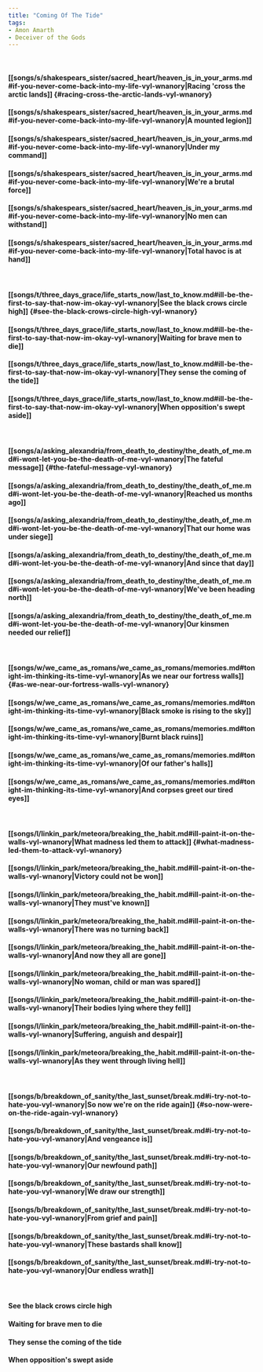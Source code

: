 ```yaml
---
title: "Coming Of The Tide"
tags:
- Amon Amarth
- Deceiver of the Gods
---
```

&nbsp;
#### [[songs/s/shakespears_sister/sacred_heart/heaven_is_in_your_arms.md#if-you-never-come-back-into-my-life-vyl-wnanory|Racing 'cross the arctic lands]] {#racing-cross-the-arctic-lands-vyl-wnanory}
#### [[songs/s/shakespears_sister/sacred_heart/heaven_is_in_your_arms.md#if-you-never-come-back-into-my-life-vyl-wnanory|A mounted legion]]
#### [[songs/s/shakespears_sister/sacred_heart/heaven_is_in_your_arms.md#if-you-never-come-back-into-my-life-vyl-wnanory|Under my command]]
#### [[songs/s/shakespears_sister/sacred_heart/heaven_is_in_your_arms.md#if-you-never-come-back-into-my-life-vyl-wnanory|We're a brutal force]]
#### [[songs/s/shakespears_sister/sacred_heart/heaven_is_in_your_arms.md#if-you-never-come-back-into-my-life-vyl-wnanory|No men can withstand]]
#### [[songs/s/shakespears_sister/sacred_heart/heaven_is_in_your_arms.md#if-you-never-come-back-into-my-life-vyl-wnanory|Total havoc is at hand]]
&nbsp;
#### [[songs/t/three_days_grace/life_starts_now/last_to_know.md#ill-be-the-first-to-say-that-now-im-okay-vyl-wnanory|See the black crows circle high]] {#see-the-black-crows-circle-high-vyl-wnanory}
#### [[songs/t/three_days_grace/life_starts_now/last_to_know.md#ill-be-the-first-to-say-that-now-im-okay-vyl-wnanory|Waiting for brave men to die]]
#### [[songs/t/three_days_grace/life_starts_now/last_to_know.md#ill-be-the-first-to-say-that-now-im-okay-vyl-wnanory|They sense the coming of the tide]]
#### [[songs/t/three_days_grace/life_starts_now/last_to_know.md#ill-be-the-first-to-say-that-now-im-okay-vyl-wnanory|When opposition's swept aside]]
&nbsp;
#### [[songs/a/asking_alexandria/from_death_to_destiny/the_death_of_me.md#i-wont-let-you-be-the-death-of-me-vyl-wnanory|The fateful message]] {#the-fateful-message-vyl-wnanory}
#### [[songs/a/asking_alexandria/from_death_to_destiny/the_death_of_me.md#i-wont-let-you-be-the-death-of-me-vyl-wnanory|Reached us months ago]]
#### [[songs/a/asking_alexandria/from_death_to_destiny/the_death_of_me.md#i-wont-let-you-be-the-death-of-me-vyl-wnanory|That our home was under siege]]
#### [[songs/a/asking_alexandria/from_death_to_destiny/the_death_of_me.md#i-wont-let-you-be-the-death-of-me-vyl-wnanory|And since that day]]
#### [[songs/a/asking_alexandria/from_death_to_destiny/the_death_of_me.md#i-wont-let-you-be-the-death-of-me-vyl-wnanory|We've been heading north]]
#### [[songs/a/asking_alexandria/from_death_to_destiny/the_death_of_me.md#i-wont-let-you-be-the-death-of-me-vyl-wnanory|Our kinsmen needed our relief]]
&nbsp;
#### [[songs/w/we_came_as_romans/we_came_as_romans/memories.md#tonight-im-thinking-its-time-vyl-wnanory|As we near our fortress walls]] {#as-we-near-our-fortress-walls-vyl-wnanory}
#### [[songs/w/we_came_as_romans/we_came_as_romans/memories.md#tonight-im-thinking-its-time-vyl-wnanory|Black smoke is rising to the sky]]
#### [[songs/w/we_came_as_romans/we_came_as_romans/memories.md#tonight-im-thinking-its-time-vyl-wnanory|Burnt black ruins]]
#### [[songs/w/we_came_as_romans/we_came_as_romans/memories.md#tonight-im-thinking-its-time-vyl-wnanory|Of our father's halls]]
#### [[songs/w/we_came_as_romans/we_came_as_romans/memories.md#tonight-im-thinking-its-time-vyl-wnanory|And corpses greet our tired eyes]]
&nbsp;
#### [[songs/l/linkin_park/meteora/breaking_the_habit.md#ill-paint-it-on-the-walls-vyl-wnanory|What madness led them to attack]] {#what-madness-led-them-to-attack-vyl-wnanory}
#### [[songs/l/linkin_park/meteora/breaking_the_habit.md#ill-paint-it-on-the-walls-vyl-wnanory|Victory could not be won]]
#### [[songs/l/linkin_park/meteora/breaking_the_habit.md#ill-paint-it-on-the-walls-vyl-wnanory|They must've known]]
#### [[songs/l/linkin_park/meteora/breaking_the_habit.md#ill-paint-it-on-the-walls-vyl-wnanory|There was no turning back]]
#### [[songs/l/linkin_park/meteora/breaking_the_habit.md#ill-paint-it-on-the-walls-vyl-wnanory|And now they all are gone]]
#### [[songs/l/linkin_park/meteora/breaking_the_habit.md#ill-paint-it-on-the-walls-vyl-wnanory|No woman, child or man was spared]]
#### [[songs/l/linkin_park/meteora/breaking_the_habit.md#ill-paint-it-on-the-walls-vyl-wnanory|Their bodies lying where they fell]]
#### [[songs/l/linkin_park/meteora/breaking_the_habit.md#ill-paint-it-on-the-walls-vyl-wnanory|Suffering, anguish and despair]]
#### [[songs/l/linkin_park/meteora/breaking_the_habit.md#ill-paint-it-on-the-walls-vyl-wnanory|As they went through living hell]]
&nbsp;
#### [[songs/b/breakdown_of_sanity/the_last_sunset/break.md#i-try-not-to-hate-you-vyl-wnanory|So now we're on the ride again]] {#so-now-were-on-the-ride-again-vyl-wnanory}
#### [[songs/b/breakdown_of_sanity/the_last_sunset/break.md#i-try-not-to-hate-you-vyl-wnanory|And vengeance is]]
#### [[songs/b/breakdown_of_sanity/the_last_sunset/break.md#i-try-not-to-hate-you-vyl-wnanory|Our newfound path]]
#### [[songs/b/breakdown_of_sanity/the_last_sunset/break.md#i-try-not-to-hate-you-vyl-wnanory|We draw our strength]]
#### [[songs/b/breakdown_of_sanity/the_last_sunset/break.md#i-try-not-to-hate-you-vyl-wnanory|From grief and pain]]
#### [[songs/b/breakdown_of_sanity/the_last_sunset/break.md#i-try-not-to-hate-you-vyl-wnanory|These bastards shall know]]
#### [[songs/b/breakdown_of_sanity/the_last_sunset/break.md#i-try-not-to-hate-you-vyl-wnanory|Our endless wrath]]
&nbsp;
#### See the black crows circle high
#### Waiting for brave men to die
#### They sense the coming of the tide
#### When opposition's swept aside
